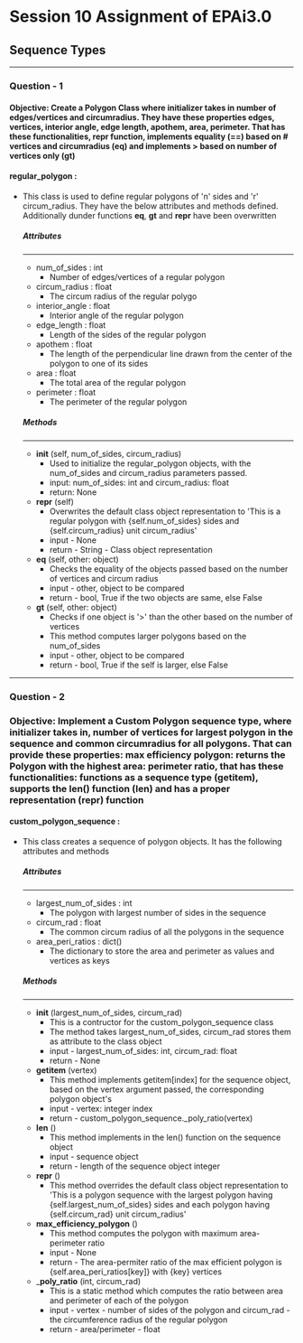 # Session 10 Assignment of EPAi3.0

## Sequence Types
__________________________________________________________________________________________________________________

### Question - 1

#### Objective: Create a Polygon Class where initializer takes in number of edges/vertices and circumradius. They have these properties edges, vertices, interior angle, edge length, apothem, area, perimeter. That has these functionalities, __repr__ function, implements equality (==) based on # vertices and circumradius (__eq__) and implements > based on number of vertices only (__gt__)

#### __regular_polygon__ :
+ This class is used to define regular polygons of 'n' sides and 'r' circum_radius. They have the below attributes and methods defined. Additionally dunder functions __eq__, __gt__ and __repr__ have been overwritten
    
    ##### Attributes
    --------------
    * num_of_sides : int
        - Number of edges/vertices of a regular polygon
    * circum_radius : float
        - The circum radius of the regular polygo
    * interior_angle : float
        - Interior angle of the regular polygon
    * edge_length : float
        - Length of the sides of the regular polygon
    * apothem : float
        - The length of the perpendicular line drawn from the center of the polygon to one of its sides
    * area : float
        - The total area of the regular polygon
    * perimeter : float
        - The perimeter of the regular polygon
    
    ##### Methods
    --------------
    * __init__ (self, num_of_sides, circum_radius)
        - Used to initialize the regular_polygon objects, with the num_of_sides and circum_radius parameters passed.
        - input: num_of_sides: int and circum_radius: float
        - return: None
    * __repr__ (self)
        - Overwrites the default class object representation to 'This is a regular polygon with {self.num_of_sides} sides and {self.circum_radius} unit circum_radius'
        - input - None
        - return - String - Class object representation
    * __eq__ (self, other: object)
        - Checks the equality of the objects passed based on the number of vertices and circum radius
        - input - other, object to be compared
        - return - bool, True if the two objects are same, else False
    * __gt__ (self, other: object)
        - Checks if one object is '>' than the other based on the number of vertices
        - This method computes larger polygons based on the num_of_sides
        - input - other, object to be compared
        - return - bool, True if the self is larger, else False
__________________________________________________________________________________________________________________

### Question - 2

### Objective: Implement a Custom Polygon sequence type, where initializer takes in, number of vertices for largest polygon in the sequence and common circumradius for all polygons. That can provide these properties: max efficiency polygon: returns the Polygon with the highest area: perimeter ratio, that has these functionalities: functions as a sequence type (__getitem__), supports the len() function (__len__) and has a proper representation (__repr__) function

#### custom_polygon_sequence :
+ This class creates a sequence of polygon objects. It has the following attributes and methods

    ##### Attributes
    --------------
    * largest_num_of_sides : int
        - The polygon with largest number of sides in the sequence
    * circum_rad : float
        - The common circum radius of all the polygons in the sequence
    * area_peri_ratios : dict()
        - The dictionary to store the area and perimeter as values and vertices as keys

    ##### Methods
    -----------
    * __init__ (largest_num_of_sides, circum_rad)
        - This is a contructor for the custom_polygon_sequence class
        - The method takes largest_num_of_sides, circum_rad stores them as attribute to the class object
        - input - largest_num_of_sides: int, circum_rad: float
        - return - None
    * __getitem__ (vertex)
        - This method implements getitem[index] for the sequence object, based on the vertex argument passed, the corresponding polygon object's  
        - input - vertex: integer index
        - return - custom_polygon_sequence._poly_ratio(vertex)
    * __len__ ()
        - This method implements in the len() function on the sequence object
        - input - sequence object
        - return - length of the sequence object integer
    * __repr__ ()
        - This method overrides the default class object representation to 'This is a polygon sequence with the largest polygon having {self.largest_num_of_sides} sides and each polygon having {self.circum_rad} unit circum_radius'
    * __max_efficiency_polygon__ ()
        - This method computes the polygon with maximum area-perimeter ratio
        - input - None
        - return - The area-permiter ratio of the max efficient polygon is {self.area_peri_ratios[key]} with {key} vertices
    * ___poly_ratio__ (int, circum_rad)
        - This is a static method which computes the ratio between area and perimeter of each of the polygon
        - input - vertex - number of sides of the polygon and circum_rad - the circumference radius of the regular polygon
        - return - area/perimeter - float